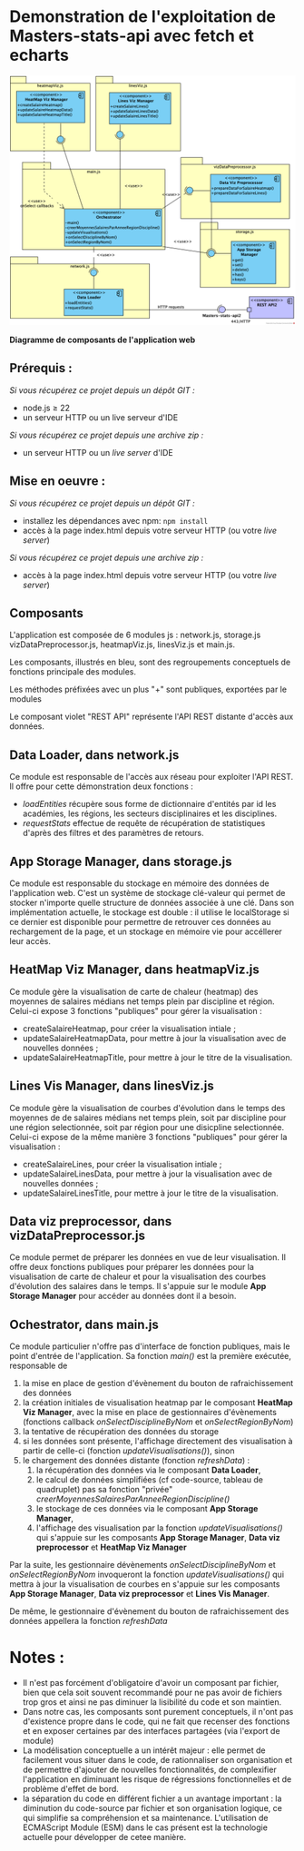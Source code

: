 # Demonstration de l'exploitation de Masters-stats-api avec fetch et echarts

![Diagramme de composant de l'application web](./documentation/componentDiagram.png "Diagramme de composant de l'application web")

__Diagramme de composants de l'application web__

## Prérequis :

_Si vous récupérez ce projet depuis un dépôt GIT :_

- node.js ≥ 22
- un serveur HTTP ou un live serveur d'IDE

_Si vous récupérez ce projet depuis une archive zip :_

- un serveur HTTP ou un _live server_ d'IDE

## Mise en oeuvre :

_Si vous récupérez ce projet depuis un dépôt GIT :_

- installez les dépendances avec npm: `npm install`
- accès à la page index.html depuis votre serveur HTTP (ou votre _live server_)

_Si vous récupérez ce projet depuis une archive zip :_

- accès à la page index.html depuis votre serveur HTTP (ou votre _live server_)

## Composants

L'application est composée de 6 modules js : network.js, storage.js vizDataPreprocessor.js, heatmapViz.js, linesViz.js et main.js.

Les composants, illustrés en bleu, sont des regroupements conceptuels de fonctions principale des modules.

Les méthodes préfixées avec un plus "+" sont publiques, exportées par le modules

Le composant violet "REST API" représente l'API REST distante d'accès aux données.

## Data Loader, dans network.js

Ce module est responsable de l'accès aux réseau pour exploiter l'API REST. Il offre pour cette démonstration deux fonctions : 
- _loadEntities_ récupère sous forme de dictionnaire d'entités par id les académies, les régions, les secteurs disciplinaires et les disciplines.
- _requestStats_ effectue de requête de récupération de statistiques d'après des filtres et des paramètres de retours.

## App Storage Manager, dans storage.js

Ce module est responsable du stockage en mémoire des données de l'application web. C'est un système de stockage clé-valeur qui permet de stocker n'importe quelle structure de données associée à une clé. Dans son implémentation actuelle, le stockage est double : il utilise le localStorage si ce dernier est disponible pour permettre de retrouver ces données au rechargement de la page, et un stockage en mémoire vie pour accéllerer leur accès.

## HeatMap Viz Manager, dans heatmapViz.js

Ce module gère la visualisation de carte de chaleur (heatmap) des moyennes de salaires médians net temps plein par discipline et région. Celui-ci expose 3 fonctions "publiques" pour gérer la visualisation :
- createSalaireHeatmap, pour créer la visualisation intiale ;
- updateSalaireHeatmapData, pour mettre à jour la visualisation avec de nouvelles données ;
- updateSalaireHeatmapTitle, pour mettre à jour le titre de la visualisation.

## Lines Vis Manager, dans linesViz.js

Ce module gère la visualisation de courbes d'évolution dans le temps des moyennes de de salaires médians net temps plein, soit par discipline pour une région selectionnée, soit par région pour une disicpline selectionnée. Celui-ci expose de la même manière 3 fonctions "publiques" pour gérer la visualisation :
- createSalaireLines, pour créer la visualisation intiale ;
- updateSalaireLinesData, pour mettre à jour la visualisation avec de nouvelles données ;
- updateSalaireLinesTitle, pour mettre à jour le titre de la visualisation.

## Data viz preprocessor, dans vizDataPreprocessor.js

Ce module permet de préparer les données en vue de leur visualisation. Il offre deux fonctions publiques pour préparer les données pour la visualisation de carte de chaleur et pour la visualisation des courbes d'évolution des salaires dans le temps. Il s'appuie sur le module __App Storage Manager__ pour accéder au données dont il a besoin.

## Ochestrator, dans main.js

Ce module particulier n'offre pas d'interface de fonction publiques, mais le point d'entrée de l'application. Sa fonction _main()_ est la première exécutée, responsable de

1. la mise en place de gestion d'évènement du bouton de rafraichissement des données
2. la création initiales de visualisation heatmap par le composant __HeatMap Viz Manager__, avec la mise en place de gestionnaires d'évènements (fonctions callback _onSelectDisciplineByNom_ et _onSelectRegionByNom_)
3. la tentative de récupération des données du storage
4. si les données sont présente, l'affichage directement des visualisation à partir de celle-ci (fonction _updateVisualisations()_), sinon
5. le chargement des données distante (fonction _refreshData_) :
    1. la récupération des données via le composant __Data Loader__,
    2. le calcul de données simplifiées (cf code-source, tableau de quadruplet) pas sa fonction "privée" _creerMoyennesSalairesParAnneeRegionDiscipline()_
    3. le stockage de ces données via le composant __App Storage Manager__,  
    4. l'affichage des visualisation par la fonction _updateVisualisations()_ qui s'appuie sur les composants __App Storage Manager__, __Data viz preprocessor__ et __HeatMap Viz Manager__

Par la suite, les gestionnaire dévènements _onSelectDisciplineByNom_ et _onSelectRegionByNom_ invoqueront la fonction _updateVisualisations()_ qui mettra à jour la visualisation de courbes en s'appuie sur les composants __App Storage Manager__,  __Data viz preprocessor__ et __Lines Vis Manager__.

De même, le gestionnaire d'évènement du bouton de rafraichissement des données appellera la fonction _refreshData_

# Notes :

- Il n'est pas forcément d'obligatoire d'avoir un composant par fichier, bien que cela soit souvent recommandé pour ne pas avoir de fichiers trop gros et ainsi ne pas diminuer la lisibilité du code et son maintien.
- Dans notre cas, les composants sont purement conceptuels, il n'ont pas d'existence propre dans le code, qui ne fait que recenser des fonctions et en exposer certaines par des interfaces partagées (via l'export de module)
- La modélisation conceptuelle a un intérêt majeur : elle permet de facilement vous situer dans le code, de rationnaliser son organisation et de permettre d'ajouter de nouvelles fonctionnalités, de complexifier l'application en diminuant les risque de régressions fonctionnelles et de problème d'effet de bord. 
- la séparation du code en différent fichier a un avantage important : la diminution du code-source par fichier et son organisation logique, ce qui simplifie sa compréhension et sa maintenance. L'utilisation de ECMAScript Module (ESM) dans le cas présent est la technologie actuelle pour développer de cetee manière.

